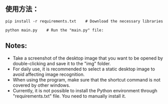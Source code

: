 ## 使用方法：
```
pip install -r requirements.txt    # Download the necessary libraries
```
```
python main.py    # Run the "main.py" file:
```

## Notes:
* Take a screenshot of the desktop image that you want to be opened by double-clicking and save it to the "img" folder.
* For daily use, it is recommended to select a static desktop image to avoid affecting image recognition.
* When using the program, make sure that the shortcut command is not covered by other windows.
* Currently, it is not possible to install the Python environment through "requirements.txt" file. You need to manually install it.

